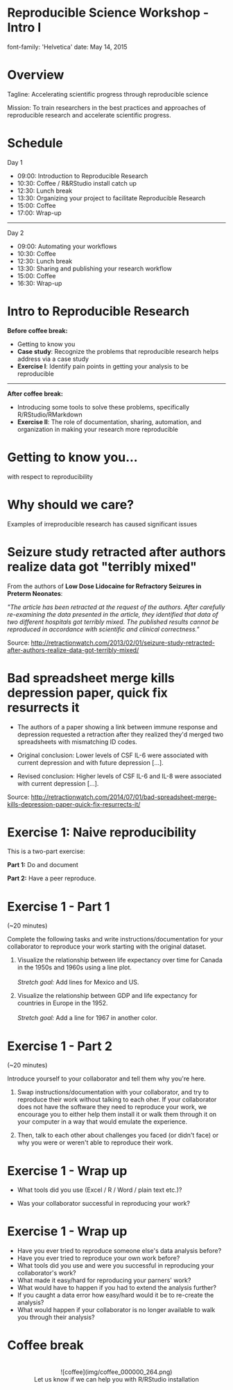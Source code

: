 Reproducible Science Workshop - Intro I
========================================================
font-family: 'Helvetica'
date: May 14, 2015

Overview
========================================================

Tagline: Accelerating scientific progress through reproducible science

Mission: To train researchers in the best practices and approaches of reproducible research and accelerate scientific progress.

Schedule
========================================================

Day 1

- 09:00: Introduction to Reproducible Research
- 10:30: Coffee / R&RStudio install catch up
- 12:30: Lunch break
- 13:30: Organizing your project to facilitate Reproducible Research
- 15:00: Coffee
- 17:00: Wrap-up

* * *

Day 2

- 09:00: Automating your workflows
- 10:30: Coffee
- 12:30: Lunch break
- 13:30: Sharing and publishing your research workflow
- 15:00: Coffee
- 16:30: Wrap-up

Intro to Reproducible Research
========================================================

**Before coffee break:**
- Getting to know you
- **Case study**: Recognize the problems that reproducible research helps address via a case study
- **Exercise I**: Identify pain points in getting your analysis to be reproducible

* * *

**After coffee break:**
- Introducing some tools to solve these problems, specifically R/RStudio/RMarkdown
- **Exercise II**: The role of documentation, sharing, automation, and organization in making your research more reproducible

Getting to know you...
========================================================

with respect to reproducibility


Why should we care?
========================================================

Examples of irreproducible research has caused significant issues


Seizure study retracted after authors realize data got "terribly mixed"
========================================================

From the authors of **Low Dose Lidocaine for Refractory Seizures in Preterm Neonates**:

*"The article has been retracted at the request of the authors. After carefully re-examining the data presented in the article, they identified that data of two different hospitals got terribly mixed. The published results cannot be reproduced in accordance with scientific and clinical correctness."*

Source: http://retractionwatch.com/2013/02/01/seizure-study-retracted-after-authors-realize-data-got-terribly-mixed/

Bad spreadsheet merge kills depression paper, quick fix resurrects it
========================================================

* The authors of a paper showing a link between immune response and depression requested a retraction after they realized they'd merged two spreadsheets with mismatching ID codes.

* Original conclusion: Lower levels of CSF IL-6 were associated with current depression and with future depression [...].

* Revised conclusion: Higher levels of CSF IL-6 and IL-8 were associated with current depression [...].

Source: http://retractionwatch.com/2014/07/01/bad-spreadsheet-merge-kills-depression-paper-quick-fix-resurrects-it/

Exercise 1: Naive reproducibility
========================================================

This is a two-part exercise:

**Part 1:** Do and document

**Part 2:** Have a peer reproduce.

Exercise 1 - Part 1
========================================================

(~20 minutes)

Complete the following tasks and write instructions/documentation for your collaborator to reproduce your work starting with the original dataset.

1. Visualize the relationship between life expectancy over time for Canada in the 1950s and 1960s using a line plot.<br><br>
*Stretch goal:* Add lines for Mexico and US.

2. Visualize the relationship between GDP and life expectancy for countries in Europe in the 1952.<br><br>
*Stretch goal:* Add a line for 1967 in another color.

Exercise 1 - Part 2
========================================================

(~20 minutes)

Introduce yourself to your collaborator and tell them why you're here.

1. Swap instructions/documentation with your collaborator, and try to reproduce their work without talking to each oher. If your collaborator does not have the software they need to reproduce your work, we encourage you to either help them install it or walk them through it on your computer in a way that would emulate the experience.

2. Then, talk to each other about challenges you faced (or didn't face) or why you were or weren't able to reproduce their work.

Exercise 1 - Wrap up
========================================================

* What tools did you use (Excel / R / Word / plain text etc.)?

* Was your collaborator successful in reproducing your work?

Exercise 1 - Wrap up
========================================================

* Have you ever tried to reproduce someone else's data analysis before?
* Have you ever tried to reproduce your own work before?
* What tools did you use and were you successful in reproducing your collaborator's work?
* What made it easy/hard for reproducing your parners' work?
* What would have to happen if you had to extend the analysis further?
* If you caught a data error how easy/hard would it be to re-create the analysis?
* What would happen if your collaborator is no longer available to walk you through their analysis?

Coffee break
========================================================

<center>
<br>
![coffee](img/coffee_000000_264.png)
<br>
Let us know if we can help you with R/RStudio installation
</center>

